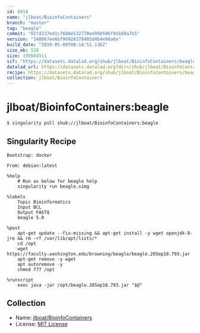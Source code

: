 ```yaml
---
id: 8918
name: "jlboat/BioinfoContainers"
branch: "master"
tag: "beagle"
commit: "01fd237ed1c7688e532770e499b506f0d189a7b5"
version: "348867ee6bf90928378485d4b4e9da6a"
build_date: "2019-05-09T08:14:51.136Z"
size_mb: 528
size: 195604511
sif: "https://datasets.datalad.org/shub/jlboat/BioinfoContainers/beagle/2019-05-09-01fd237e-348867ee/348867ee6bf90928378485d4b4e9da6a.simg"
datalad_url: https://datasets.datalad.org?dir=/shub/jlboat/BioinfoContainers/beagle/2019-05-09-01fd237e-348867ee/
recipe: https://datasets.datalad.org/shub/jlboat/BioinfoContainers/beagle/2019-05-09-01fd237e-348867ee/Singularity
collection: jlboat/BioinfoContainers
---
```


# jlboat/BioinfoContainers:beagle

```bash
$ singularity pull shub://jlboat/BioinfoContainers:beagle
```

## Singularity Recipe

```singularity
Bootstrap: docker

From: debian:latest

%help
    # Run as below for beagle help
    singularity run beagle.simg 

%labels
    Topic Bioinformatics
    Input BCL
    Output FASTQ
    beagle 5.0

%post
    apt-get update --fix-missing && apt-get install -y wget openjdk-8-jre && rm -rf /var/lib/apt/lists/*
    cd /opt
    wget https://faculty.washington.edu/browning/beagle/beagle.28Sep18.793.jar
    apt-get remove -y wget
    apt autoremove -y
    chmod 777 /opt

%runscript
    exec java -jar /opt/beagle.28Sep18.793.jar "$@"
```

## Collection

 - Name: [jlboat/BioinfoContainers](https://github.com/jlboat/BioinfoContainers)
 - License: [MIT License](https://api.github.com/licenses/mit)

